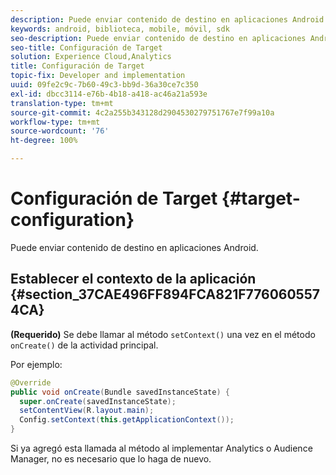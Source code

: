 ```yaml
---
description: Puede enviar contenido de destino en aplicaciones Android.
keywords: android, biblioteca, mobile, móvil, sdk
seo-description: Puede enviar contenido de destino en aplicaciones Android.
seo-title: Configuración de Target
solution: Experience Cloud,Analytics
title: Configuración de Target
topic-fix: Developer and implementation
uuid: 09fe2c9c-7b60-49c3-bb9d-36a30ce7c350
exl-id: dbcc3114-e76b-4b18-a418-ac46a21a593e
translation-type: tm+mt
source-git-commit: 4c2a255b343128d2904530279751767e7f99a10a
workflow-type: tm+mt
source-wordcount: '76'
ht-degree: 100%

---
```


# Configuración de Target {#target-configuration}

Puede enviar contenido de destino en aplicaciones Android.

## Establecer el contexto de la aplicación {#section_37CAE496FF894FCA821F7760605574CA}

**(Requerido)** Se debe llamar al método `setContext()` una vez en el método `onCreate()` de la actividad principal.

Por ejemplo:

```java
@Override 
public void onCreate(Bundle savedInstanceState) { 
  super.onCreate(savedInstanceState); 
  setContentView(R.layout.main); 
  Config.setContext(this.getApplicationContext()); 
}
```

Si ya agregó esta llamada al método al implementar Analytics o Audience Manager, no es necesario que lo haga de nuevo.
